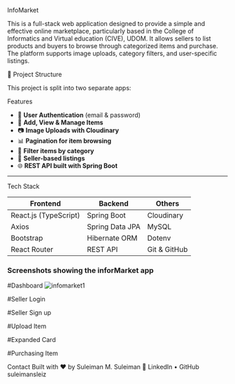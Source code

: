 InfoMarket

This is a full-stack web application designed to provide a simple and effective online marketplace, particularly based in the College of Informatics and Virtual education (CIVE), UDOM.
It allows sellers to list products and buyers to browse through categorized items and purchase. 
The platform supports image uploads, category filters, and user-specific listings.


📁 Project Structure

This project is split into two separate apps:



Features

- 🔐 **User Authentication** (email & password)
- 🛒 **Add, View & Manage Items**
- 📷 **Image Uploads with Cloudinary**
- 📊 **Pagination for item browsing**
- 📂 **Filter items by category**
- 📱 **Seller-based listings**
- 🌐 **REST API built with Spring Boot**

---

Tech Stack

| Frontend | Backend | Others |
|----------|---------|--------|
| React.js (TypeScript) | Spring Boot | Cloudinary |
| Axios | Spring Data JPA | MySQL |
| Bootstrap | Hibernate ORM | Dotenv |
| React Router | REST API | Git & GitHub |


### Screenshots showing the inforMarket app
#Dashboard
![infomarket1](https://github.com/user-attachments/assets/4be4a928-9106-4e63-9098-66383e66028c)

#Seller Login 


#Seller Sign up


#Upload Item


#Expanded Card


#Purchasing Item




Contact
Built with ❤️ by Suleiman M. Suleiman
🔗 LinkedIn • GitHub
suleimansleiz

